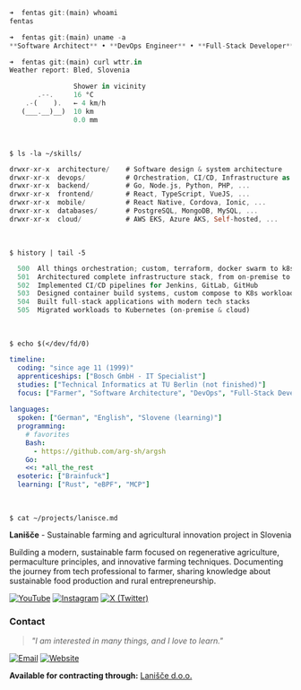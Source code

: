 ```rust
➜  fentas git:(main) whoami
fentas

➜  fentas git:(main) uname -a
**Software Architect** • **DevOps Engineer** • **Full-Stack Developer** • **Upcoming Farmer 🧑‍🌾**

➜  fentas git:(main) curl wttr.in                                            
Weather report: Bled, Slovenia

                Shower in vicinity
       .--.     16 °C          
    .-(    ).   ← 4 km/h       
   (___.__)__)  10 km          
                0.0 mm  
```

&nbsp;

`$ ls -la ~/skills/`

```rust
drwxr-xr-x  architecture/    # Software design & system architecture
drwxr-xr-x  devops/          # Orchestration, CI/CD, Infrastructure as Code
drwxr-xr-x  backend/         # Go, Node.js, Python, PHP, ...
drwxr-xr-x  frontend/        # React, TypeScript, VueJS, ...
drwxr-xr-x  mobile/          # React Native, Cordova, Ionic, ...
drwxr-xr-x  databases/       # PostgreSQL, MongoDB, MySQL, ...
drwxr-xr-x  cloud/           # AWS EKS, Azure AKS, Self-hosted, ...
```

&nbsp;

`$ history | tail -5`

```rust
  500  All things orchestration; custom, terraform, docker swarm to k8s
  501  Architectured complete infrastructure stack, from on-premise to cloud
  502  Implemented CI/CD pipelines for Jenkins, GitLab, GitHub
  503  Designed container build systems, custom compose to K8s workloads
  504  Built full-stack applications with modern tech stacks
  505  Migrated workloads to Kubernetes (on-premise & cloud)
```

&nbsp;

`$ echo $(</dev/fd/0)`

```yaml
timeline:
  coding: "since age 11 (1999)"
  apprenticeships: ["Bosch GmbH - IT Specialist"]
  studies: ["Technical Informatics at TU Berlin (not finished)"]
  focus: ["Farmer", "Software Architecture", "DevOps", "Full-Stack Development"]
  
languages:
  spoken: ["German", "English", "Slovene (learning)"]
  programming:
    # favorites
    Bash:
      - https://github.com/arg-sh/argsh
    Go:
    <<: *all_the_rest
  esoteric: ["Brainfuck"]
  learning: ["Rust", "eBPF", "MCP"]
```

&nbsp;

`$ cat ~/projects/lanisce.md`

**Lanišče** - Sustainable farming and agricultural innovation project in Slovenia

Building a modern, sustainable farm focused on regenerative agriculture, permaculture principles, and innovative farming techniques. Documenting the journey from tech professional to farmer, sharing knowledge about sustainable food production and rural entrepreneurship.

<p align="center">
  
[![YouTube](https://img.shields.io/badge/YouTube-@lanisce-red?style=for-the-badge&logo=youtube&logoColor=d9e0ee&colorA=302d41&colorB=b7bdf8)](https://www.youtube.com/@lanisce)
[![Instagram](https://img.shields.io/badge/Instagram-@lanisce.si-E4405F?style=for-the-badge&logo=instagram&logoColor=d9e0ee&colorA=302d41&colorB=b7bdf8)](https://www.instagram.com/lanisce.si/)
[![X (Twitter)](https://img.shields.io/badge/X-@lanisce__si-000000?style=for-the-badge&logo=x&logoColor=d9e0ee&colorA=302d41&colorB=b7bdf8)](https://x.com/lanisce_si)

</p>

### Contact

> *"I am interested in many things, and I love to learn."*

<p align="center">
  
[![Email](https://img.shields.io/badge/Email-jan.guth%40gmail.com-red?style=for-the-badge&logo=gmail&logoColor=d9e0ee&colorA=302d41&colorB=b7bdf8)](mailto:jan.guth@gmail.com)
[![Website](https://img.shields.io/badge/Website-jan.guth.dev-blue?style=for-the-badge&logo=firefox&logoColor=d9e0ee&colorA=302d41&colorB=b7bdf8)](https://jan.guth.dev)

</p>

**Available for contracting through:** [Lanišče d.o.o.](https://github.com/lanisce)
